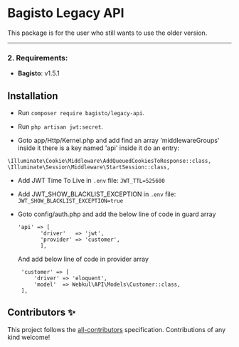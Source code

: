 # Bagisto Legacy API

This package is for the user who still wants to use the older version.

------

<!-- ALL-CONTRIBUTORS-BADGE:START - Do not remove or modify this section -->
<!-- ALL-CONTRIBUTORS-BADGE:END -->

### 2. Requirements:

* **Bagisto**: v1.5.1

## Installation

- Run `composer require bagisto/legacy-api`.

- Run `php artisan jwt:secret`.

- Goto app/Http/Kernel.php and add find an array 'middlewareGroups' inside it there is a key named 'api' inside it do an entry:

 ~~~ 
 \Illuminate\Cookie\Middleware\AddQueuedCookiesToResponse::class,
 \Illuminate\Session\Middleware\StartSession::class,
 ~~~    

- Add JWT Time To Live in `.env` file: `JWT_TTL=525600`

- Add JWT_SHOW_BLACKLIST_EXCEPTION in `.env` file: `JWT_SHOW_BLACKLIST_EXCEPTION=true`

- Goto config/auth.php and add the below line of code in guard array 
  ~~~
  'api' => [
         'driver'   => 'jwt',
         'provider' => 'customer',
         ],
  ~~~
   And add below line of code in provider array
  ~~~
   'customer' => [
       'driver' => 'eloquent',
       'model'  => Webkul\API\Models\Customer::class,
   ],
  ~~~
## Contributors ✨

<!-- ALL-CONTRIBUTORS-LIST:START - Do not remove or modify this section -->

<!-- ALL-CONTRIBUTORS-LIST:END -->

This project follows the [all-contributors](https://github.com/all-contributors/all-contributors) specification. Contributions of any kind welcome!
